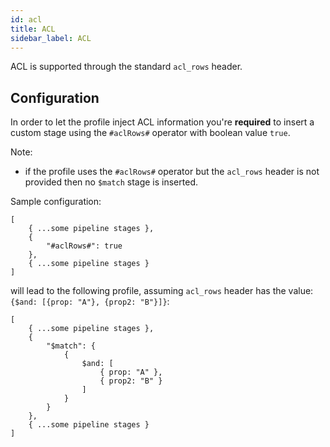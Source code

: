 ```yaml
---
id: acl
title: ACL
sidebar_label: ACL
---
```


<!--
WARNING: this file was automatically generated by Mia-Platform Doc Aggregator.
DO NOT MODIFY IT BY HAND.
Instead, modify the source file and run the aggregator to regenerate this file.
-->

ACL is supported through the standard `acl_rows` header.

## Configuration

In order to let the profile inject ACL information you're **required** to insert a custom stage using the `#aclRows#` operator with boolean value `true`.

Note:
 - if the profile uses the `#aclRows#` operator but the `acl_rows` header is not provided then no `$match` stage is inserted.

Sample configuration:

```
[
    { ...some pipeline stages },
    {
        "#aclRows#": true
    },
    { ...some pipeline stages }
]
```

will lead to the following profile, assuming `acl_rows` header has the value: `{$and: [{prop: "A"}, {prop2: "B"}]}`:


```
[
    { ...some pipeline stages },
    {
        "$match": {
            {
                $and: [
                    { prop: "A" }, 
                    { prop2: "B" }
                ]
            }
        }
    },
    { ...some pipeline stages }
]
```
